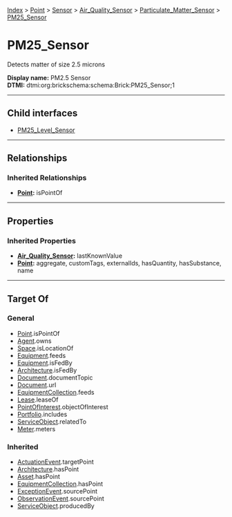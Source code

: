 [Index](../../../../../index.md) > [Point](../../../../Point.md) > [Sensor](../../../Sensor.md) > [Air_Quality_Sensor](../../Air_Quality_Sensor.md) > [Particulate_Matter_Sensor](../Particulate_Matter_Sensor.md) > [PM25_Sensor](#)
# PM25_Sensor

Detects matter of size 2.5 microns


**Display name:** PM2.5 Sensor<br />
**DTMI:** dtmi:org:brickschema:schema:Brick:PM25_Sensor;1

---

## Child interfaces
* [PM25_Level_Sensor](PM25_Level_Sensor.md)

---

## Relationships

### Inherited Relationships
* **[Point](../../../../Point.md):** isPointOf

---

## Properties

### Inherited Properties
* **[Air_Quality_Sensor](../../Air_Quality_Sensor.md):** lastKnownValue
* **[Point](../../../../Point.md):** aggregate, customTags, externalIds, hasQuantity, hasSubstance, name

---

## Target Of
### General
* [Point](../../../../Point.md).isPointOf
* [Agent](../../../../../Agent/Agent.md).owns
* [Space](../../../../../Space/Space.md).isLocationOf
* [Equipment](../../../../../Asset/Equipment/Equipment.md).feeds
* [Equipment](../../../../../Asset/Equipment/Equipment.md).isFedBy
* [Architecture](../../../../../Space/Architecture/Architecture.md).isFedBy
* [Document](../../../../../Information/Document/Document.md).documentTopic
* [Document](../../../../../Information/Document/Document.md).url
* [EquipmentCollection](../../../../../Collection/Equipment-.md).feeds
* [Lease](../../../../../Event/Lease.md).leaseOf
* [PointOfInterest](../../../../../Information/PointOfInterest.md).objectOfInterest
* [Portfolio](../../../../../Collection/Portfolio.md).includes
* [ServiceObject](../../../../../Information/ServiceObject/ServiceObject.md).relatedTo
* [Meter](../../../../../Asset/Equipment/Meter/Meter.md).meters
### Inherited
* [ActuationEvent](../../../../../Event/Point-/ActuationEvent.md).targetPoint
* [Architecture](../../../../../Space/Architecture/Architecture.md).hasPoint
* [Asset](../../../../../Asset/Asset.md).hasPoint
* [EquipmentCollection](../../../../../Collection/Equipment-.md).hasPoint
* [ExceptionEvent](../../../../../Event/Point-/ExceptionEvent.md).sourcePoint
* [ObservationEvent](../../../../../Event/Point-/ObservationEvent/ObservationEvent.md).sourcePoint
* [ServiceObject](../../../../../Information/ServiceObject/ServiceObject.md).producedBy
